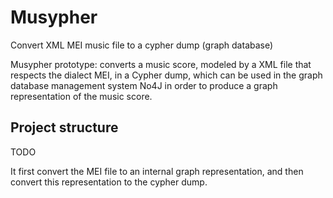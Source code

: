 # Musypher
Convert XML MEI music file to a cypher dump (graph database)

Musypher prototype: converts a music score, modeled by a XML file that respects the dialect MEI, in a Cypher dump, which can be used in the graph database management system No4J in order to produce a graph representation of the music score.

## Project structure
TODO

It first convert the MEI file to an internal graph representation, and then convert this representation to the cypher dump.
